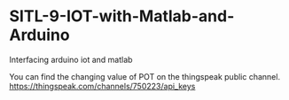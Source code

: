 # SITL-9-IOT-with-Matlab-and-Arduino
Interfacing arduino iot and matlab

You can find the changing value of POT on the thingspeak public channel.
https://thingspeak.com/channels/750223/api_keys 
